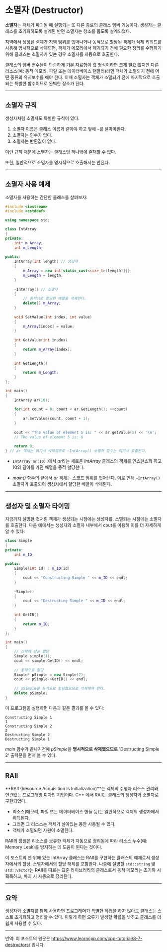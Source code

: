 # 소멸자 (Destructor)

**소멸자**는 객체가 파괴될 때 실행되는 또 다른 종료의 클래스 멤버 기능이다. 생성자는 클래스를 초기화하도록 설계된 반면 소멸자는 청소를 돕도록 설계되었다.

지역에서 생성된 객체가 지역 범위를 벗어나거나 동적으로 할당된 객체가 삭제 키워드를 사용해 명시적으로 삭제되면, 객체가 메모리에서 제거되기 전에 필요한 정리를 수행하기 위해 클래스는 소멸자가 있는 경우 소멸자를 자동으로 호출한다.

클래스의 멤버 변수들이 단순하게 기본 자료형이 값 형식이라면 크게 필요 없지만 다른 리소스(예: 동적 메모리, 파일 또는 데이터베이스 핸들러)라면 객체가 소멸되기 전에 어떤 종류의 유지보수를 해야 한다. 이때 소멸자는 객체가 소멸되기 전에 마지막으로 호출되는 특별한 함수이므로 완벽한 장소가 된다.

---

## 소멸자 규칙

생성자처럼 소멸자도 특별한 규칙이 있다.

1. 소멸자 이름은 클래스 이름과 같아야 하고 앞에 `~`를 달아야한다.
2. 소멸자는 인수가 없다.
3. 소멸자는 반환값이 없다.

이런 규칙 때문에 소멸자는 클래스당 하나밖에 존재할 수 없다.

또한, 일반적으로 소멸자를 명시적으로 호출해서는 안된다.

---

## 소멸자 사용 예제

소멸자를 사용하는 간단한 클래스를 살펴보자:

```cpp
#include <iostream>
#include <cstddef>

using namespace std;

class IntArray
{
private:
    int* m_Array;
    int m_Length;
    
public:
	IntArray(int length) // 생성자
    {        
        m_Array = new int[static_cast<size_t>(length)]{};
        m_Length = length;
    }
    
    ~IntArray() // 소멸자
    {
        // 동적으로 할당한 배열을 삭제한다.
        delete[] m_Array;
    }
    
    void SetValue(int index, int value)
    {
        m_Array[index] = value;
    }
    
    int GetValue(int inudex)
    {
        return m_Array[index];
    }
    
    int GetLength()
    {
        return m_Length;
    }
};

int main()
{
    IntArray ar(10);
    
    for(int count = 0; count < ar.GetLength(); ++count)
    {
        ar.SetValue(count, count + 1);
    }
    
    cout << "The value of element 5 is: " << ar.getValue(5) << '\n';
    // The value of element 5 is: 6
    
    return 0;
} // ar 객체는 여기서 삭제되므로 ~IntArray() 소멸자 함수는 여기서 호출된다.
```

- `IntArray ar(10);`에서 *ar*라는 새로운 *IntArray* 클래스의 객체를 인스턴스화 하고 10의 길이를 가진 배열을 동적 할당한다.

- *main()* 함수의 끝에서 *ar* 객체는 스코프 범위를 벗어난다. 이로 인해 `~IntArray()` 소멸자가 호출되어 생성자에서 할당한 배열이 삭제된다.

---

## 생성자 및 소멸자 타이밍

지금까지 설명한 것처럼 객체가 생성되는 시점에는 생성자를, 소멸되는 시점에는 소멸자를 호출한다. 다음 예에서는 생성자와 소멸자 내부에서 cout를 이용해 이를 더 자세하게 알 수 있다:

```cpp
class Simple
{
private:
	int m_ID;
    
public:
    Simple(int id) : m_ID(id)
    {
        cout << "Constructing Simple " << m_ID << endl;
    }
    
    ~Simple()
    {
        cout << "Destructing Simple " << m_ID << endl;
    }
    
    int GetID()
    {
        return m_ID;
    }
};

int main()
{
    // 스택에 단순 할당
    Simple simple(1);
    cout << simple.GetID() << endl;
    
    // 동적으로 할당
    Simple* pSimple = new Simple(2);
    cout << pSimple->GetID() << endl;
    
    // pSimple을 동적으로 할당했으므로 삭제해야 한다.
    delete pSimple;
}
```

이 프로그램을 실행하면 다음과 같은 결과를 볼 수 있다:

```
Constructing Simple 1
1
Constructing Simple 2
2
Destructing Simple 2
Destructing Simple 1
```

*main* 함수가 끝나기전에 *pSimple*을 **명시적으로 삭제했으므로** 'Destructing Simple 2' 출력문을 먼저 볼 수 있다. 

---

## RAII

**RAII (Resource Acquisition Is Initialization)**는 객체의 수명과 리소스 관리와 연관있는 프로그래밍 디자인 기법이다. C++ 에서 RAII는 클래스의 생성자와 소멸자로 구현되었다. 

- 리소스(메모리, 파일 또는 데이터베이스 핸들 등)는 일반적으로 객체의 생성자에서 획득된다. 
- 그러면 그 리소스는 객체가 살아있는 동안 사용될 수 있다. 
- 객체가 소멸되면 자원이 소멸된다. 

RAII의 장점은 리소스를 보유한 객체가 자동으로 정리됨에 따라 리소스 누수(예: Memory Leak)를 방지하는 데 도움이 된다는 것이다.

이 포스트의 맨 위에 있는 IntArray 클래스는 RAII를 구현하는 클래스의 예제로서 생성자에서의 할당, 소멸자에서의 할당 해제를 포함한다. 나중에 설명할 `std::string` 및 `std::vector`는 RAII를 따르는 표준 라이브러리의 클래스로서 동적 메모리는 초기화 시 획득하고, 파괴 시 자동으로 정리된다.

---

## 요약

생성자와 소멸자를 함께 사용하면 프로그래머가 특별한 작업을 하지 않아도 클래스는 스스로 초기화하고 정리할 수 있다. 이렇게 하면 오류가 발생할 확률을 낮추고 클래스를 더 쉽게 사용할 수 있다.

---

번역: 이 포스트의 원문은 https://www.learncpp.com/cpp-tutorial/8-7-destructors/ 입니다.